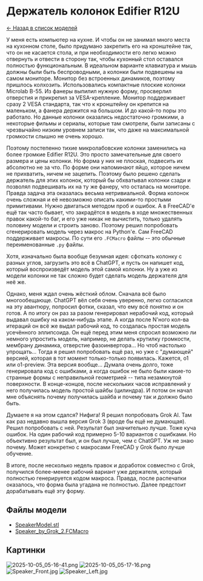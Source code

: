 # Держатель колонок Edifier R12U

[&larr; Назад в список моделей](../README.md)

У меня есть компьютер на кухне. И чтобы он не занимал много места на кухонном столе, было придумано закрепить его на кронштейне так, что он не касается стола, и при необходимости его легко можно отвернуть и отвести в сторону так, чтобы кухонный стол оставался полностью функциональным. В идеальном варианте клавиатура и мышь должны были быть беспроводными, а колонки были подвешены на самом мониторе. Монитор без встроенных динамиков, поэтому пришлось колхозить. Использовались компактные плоские колонки Microlab B-55. Из фанеры выпилил нужную форму, просверлил отверстия и прикрепил за VESA-крепление. Монитор поддерживает сразу 2 VESA стандарта, так что к кронштейну он крепится на маленьком, а фанера держится на большом. И до какой-то поры это работало. Но данные колонки оказались недостаточно громкими, а некоторые фильмы и сериалы, которые там смотрели, были записаны с чрезвычайно низким уровнем записи так, что даже на максимальной громкости слышно не очень хорошо.

Поэтому постепенно тихие микролабовские колонки заменились на более громкие Edifier R12U. Это просто замечательные для своего размера и цены колонки. Но форма у них не плоская, подвесить их абсолютно не за что. По форме они напоминают яйцо, которое ничем не прихватить, ничем не зацепить. Поэтому было решено сделать держатель для этих колонок, который бы обхватывал колонки сзади и позволял подвешивать их на ту же фанеру, что осталась на мониторе. Правда задача эта оказалась весьма нетривиальной. Форма колонок очень сложная и её невозможно описать какими-то простыми примитивами. Нужно двигаться методом проб и ошибок. А в FreeCAD'е ещё так часто бывает, что закрадётся в модель в ходе множественных правок какой-то баг, и его уже никак не вычистить, только удалять половину модели и строить заново. Поэтому решил попробовать сгенерировать модель через макрос на Python'е. Сам FreeCAD поддерживает макросы. По сути его `.FCMacro` файлы -- это обычные переименованные `.py` файлы.

Хотя, изначально была вообще безумная идея: сфоткать колонку с разных углов, загрузить это всё в ChatGPT, и пусть он напишет код, который воспроизведёт модель этой самой колонки. Ну а уже из модели колонки не так сложно будет сделать модель держателя для неё же.

Однако, меня ждал очень жёсткий облом. Сначала всё было многообещающе. ChatGPT вёл себя очень уверенно, легко согласился на эту авантюру, попросил фотки, сказал, что ему всё понятно и он готов. А по итогу он раз за разом генерировал нерабочий код, который выдавал ошибку на каком-нибудь этапе. А когда после N'ного кол-ва итераций он всё же выдал рабочий код, то создалась простая модель усечённого эллипсоида. Он ещё перед этим меня спросил возможно ли немного упростить модель, например, не делать крутилку громкости, мембрану динамика, отверстие фазоинвертора... Но чтоб настолько упрощать... Тогда я решил попробовать ещё раз, но уже с "думающей" версией, которая в тот момент только-только появилась. Кажется, o1 или o1-preview. Эта версия вообще... Думала очень долго, тоже генерировала код с ошибками, а когда ошибок не было были какие-то странные формы с неправильной геометрией -- типа незамкнутой поверхности. В конце-концов, после нескольких часов исправлений у него получилась модель простой шайбы (цилиндра). И потом он начал мне объяснять почему получилась шайба и почему так и должно было быть.

Думаете я на этом сдался? Нифига! Я решил попробовать Grok AI. Там как раз недавно вышла версия Grok 3 (вроде бы ещё не думающая). Решил попробовать с ней. Результат был значительно лучше. Тоже куча ошибок. На один рабочий код примерно 5-10 вариантов с ошибками. Но объективно результат был, и он был лучше, чем с ChatGPT. Уж не знаю почему. Может конкретно с макросами FreeCAD у Grok было лучше обучение.

В итоге, после несколько недель правок и доработок совместно с Grok, получился более-менее рабочий вариант уже держателя, который полностью генерируется кодом макроса. Правда, после распечатки оказалось, что форма была угадана не полностью. Далее предстоит дорабатывать ещё эту форму.

## Файлы модели

* [SpeakerModel.stl](SpeakerModel.stl)
* [Speaker_by_Grok_2.FCMacro](Speaker_by_Grok_2.FCMacro)

## Картинки

![2025-10-05_05-16-41.png](2025-10-05_05-16-41.png)
![2025-10-05_05-17-16.png](2025-10-05_05-17-16.png)
![Speaker_Front.jpg](Speaker_Front.jpg)
![Speaker_Left.jpg](Speaker_Left.jpg)
